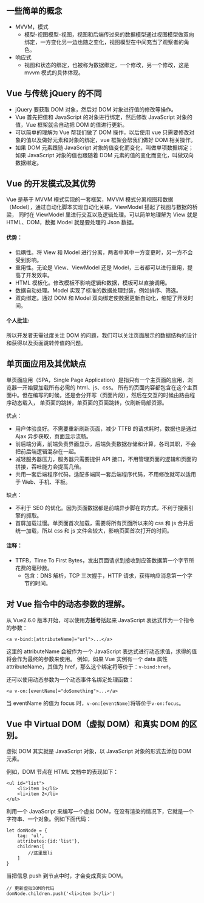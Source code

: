 ## 一些简单的概念

- MVVM，模式
  - 模型-视图模型-视图，视图和后端传过来的数据模型通过视图模型做双向绑定，一方变化另一边也随之变化，视图模型在中间充当了观察者的角色。
- 响应式
  - 视图和状态的绑定，也被称为数据绑定，一个修改，另一个修改，这是 mvvm 模式的具体体现。

## Vue 与传统 jQuery 的不同

- jQuery 要获取 DOM 对象，然后对 DOM 对象进行值的修改等操作。
- Vue 首先把值和 JavaScript 的对象进行绑定，然后修改 JavaScript 对象的值，Vue 框架就会自动把 DOM 的值进行更新。
- 可以简单的理解为 Vue 帮我们做了 DOM 操作，以后使用 vue 只需要修改对象的值以及做好元素和对象的绑定，vue 框架会帮我们做好 DOM 相关操作。
- 如果 DOM 元素跟随 JavaScript 对象的值变化而变化，叫做单项数据绑定；如果 JavaScript 对象的值也跟随着 DOM 元素的值的变化而变化，叫做双向数据绑定。

## Vue 的开发模式及其优势

Vue 是基于 MVVM 模式实现的一套框架，MVVM 模式分离视图和数据（Model），通过自动化脚本实现自动化关联，ViewModel 搭起了视图与数据的桥梁，
同时在 ViewModel 里进行交互以及逻辑处理。可以简单地理解为 View 就是 HTML、DOM，数据 Model 就是要处理的 Json 数据。

#### 优势：

- 低耦性。将 View 和 Model 进行分离，两者中其中一方变更时，另一方不会受到影响。
- 重用性。无论是 View、ViewModel 还是 Model，三者都可以进行重用，提高了开发效率。
- HTML 模板化。修改模板不影响逻辑和数据，模板可以直接调用。
- 数据自动处理。Model 实现了标准的数据处理封装，例如排序、筛选。
- 双向绑定。通过 DOM 和 Model 双向绑定使数据更新自动化，缩短了开发时间。

#### 个人批注:

所以开发者无需过度关注 DOM 的问题，我们可以关注页面展示的数据结构的设计和获得以及页面跳转传值的问题。

## 单页面应用及其优缺点

单页面应用（SPA，Single Page Application）是指只有一个主页面的应用，浏览器一开始要加载所有必需的 html、js、css。
所有的页面内容都包含在这个主页面中。但在编写的时候，还是会分开写（页面片段），然后在交互的时候由路由程序动态载入，
单页面的跳转，单页面的页面跳转，仅刷新局部资源。

优点：

- 用户体验良好。不需要重新刷新页面，减少 TTFB 的请求耗时，数据也是通过 Ajax 异步获取，页面显示流畅。
- 前后端分离，前端负责界面显示，后端负责数据存储和计算，各司其职，不会把前后端逻辑混杂在一起。
- 减轻服务器压力，服务器只需要提供 API 接口，不用管理页面的逻辑和页面的拼接，吞吐能力会提高几倍。
- 共用一套后端程序代码，适配多端同一套后端程序代码，不用修改就可以适用于 Web、手机、平板。

缺点：

- 不利于 SEO 的优化。因为页面数据都是前端异步脚在的方式，不利于搜索引擎的抓取。
- 首屏加载过慢。单页面首次加载，需要将所有页面所以来的 css 和 js 合并后统一加载，所以 css 和 js 文件会较大，影响页面首次打开的时间。

#### 注释：

- TTFB，Time To First Bytes，发出页面请求到接收到应答数据第一个字节所花费的毫秒数。
  - 包含：DNS 解析，TCP 三次握手，HTTP 请求，获得响应消息第一个字节的时间。

## 对 Vue 指令中的动态参数的理解。

从 Vue2.6.0 版本开始，可以使用**方括号**括起来 JavaScript 表达式作为一个指令的参数：

```
<a v-bind:[attributeName]="url">...</a>
```

这里的 attributeName 会被作为一个 JavaScript 表达式进行动态求值，求得的值将会作为最终的参数来使用。
例如，如果 Vue 实例有一个 data 属性 attributeName，其值为 href，那么这个绑定将等价于：`v-bind:href`。

还可以使用动态参数为一个动态事件名绑定处理函数：

```
<a v-on:[eventName]="doSomething">...</a>
```

当 eventName 的值为 focus 时，`v-on:[eventName]`将等价于`v-on:focus`。

## Vue 中 Virtual DOM（虚拟 DOM）和真实 DOM 的区别。

虚拟 DOM 其实就是 JavaScript 对象，以 JavaScript 对象的形式去添加 DOM 元素。

例如，DOM 节点在 HTML 文档中的表现如下：

```
<ul id="list">
    <li>item 1</li>
    <li>item 2</li>
</ul>
```

利用一个 JavaScript 来编写一个虚拟 DOM，在没有渲染的情况下，它就是一个字符串、一个对象。例如下面代码：

```
let domNode = {
    tag: 'ul',
    attributes:{id:'list'},
    children:[
        //这里是li
    ]
}
```

当把信息 push 到节点中时，才会变成真实 DOM。

```
// 更新虚拟DOM的代码
domNode.children.push('<li>item 3</li>')
```
